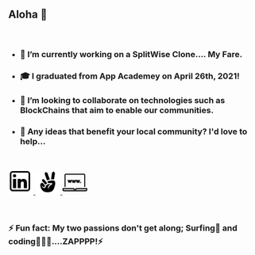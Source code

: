 ## Aloha 👋

<br>

- ### 🔭 I’m currently working on a SplitWise Clone.... My Fare.
- ### 🎓 I graduated from App Academey on April 26th, 2021!
- ### 👯 I’m looking to collaborate on technologies such as BlockChains that aim to enable our communities.
- ### 💬 Any ideas that benefit your local community? I'd love to help...

<br>
<p>
<a href="https://www.linkedin.com/in/coderay/" target="_blank">
   <img src="./images/linkedin.png" alt="linkedin" width="10%" height="10%">
</a>
<a href="https://angel.co/u/raymond-arthur-may/" target="_blank">
   <img src="./images/angellist.png" alt="angellist" width="10%" height="10%">
</a>
<a href="https://www.raymondmay.com/" target="_blank">
   <img src="./images/profile_pic.png" alt="personal site" width="10%" height="10%">
</a>
</p>
<br>



### ⚡ Fun fact: My two passions don't get along; Surfing🌊 and coding👨🏽‍💻....ZAPPPP!⚡
<!--
**raymondmay95/raymondmay95** is a ✨ _special_ ✨ repository because its `README.md` (this file) appears on your GitHub profile.

Here are some ideas to get you started:
- 🤔 I’m looking for help with ...
- 😄 Pronouns: ...
-->
